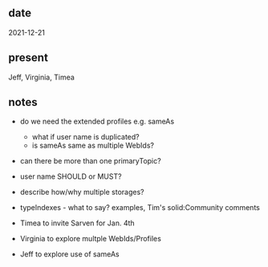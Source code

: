 ## date                                                                      
  2021-12-21                                                                 
                                                                             
## present                                                                   
  Jeff, Virginia, Timea                                                      
                                                                             
## notes                                                                     
                                                                             
* do we need the extended profiles e.g. sameAs                               
  * what if user name is duplicated?                                         
  * is sameAs same as multiple WebIds?                                       
                                                                             
* can there be more than one primaryTopic?                                   
                                                                             
* user name SHOULD or MUST?                                                  
                                                                             
* describe how/why multiple storages?                                        
                                                                             
* typeIndexes - what to say?  examples, Tim's solid:Community comments       
                                                                             
* Timea to invite Sarven for Jan. 4th                                        
                                                                             
* Virginia to explore multple WebIds/Profiles                                
                                                                             
* Jeff to explore use of sameAs   
